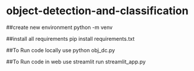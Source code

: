 # object-detection-and-classification

##create new environment
python -m venv <envname>

##install all requirements
pip install requirements.txt

##To Run code locally use
python obj_dc.py

##To Run code in web use
streamlit run streamlit_app.py